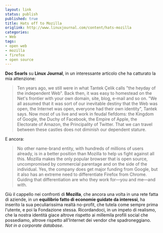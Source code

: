 ```yaml
---
layout: link
status: publish
published: true
title: Hats off to Mozilla
origlink: http://www.linuxjournal.com/content/hats-mozilla
categories:
- Web
tags:
- open web
- mozilla
- firefox
- open source
---
```


**Doc Searls** su **Linux Journal**, in un interessante articolo che ha catturato la mia attenzione:

> Ten years ago, we still were in what Tantek Çelik calls "the heyday of the independent Web". Back then, it was easy to homestead on the Net's frontier with your own domain, site, blog, e-mail and so on. "We all assumed that it was sort of our inevitable destiny that the Web was open, the Internet was open, everyone had their own identity", Tantek says. Now most of us live and work in feudal fiefdoms: the Kingdom of Google, the Duchy of Facebook, the Empire of Apple, the Electorate of Amazon, the Principality of Twitter. That we can travel between these castles does not diminish our dependent stature.

E ancora:

> No other name-brand entity, with hundreds of millions of users already, is in a better position than Mozilla to help us fight against all this. Mozilla makes the only popular browser that is open source, uncompromised by commercial parentage and on the side of the individual. Yes, the company does get major funding from Google, but it also has an extreme need to differentiate Firefox from Chrome. Guiding that differentiation are who they work for—you and me—and with.

Giù il cappello nei confronti di **Mozilla**, che ancora una volta in una rete fatta di aziende, in un **equilibrio fatto di economie guidate da interessi**, ha inserito la sua peculiarissima realtà no-profit, che tutela come sempre prima l'utente, e poi la Fondazione stessa. Ricordandoci, in un impeto di realismo, che la nostra identità giace altrove rispetto ai millemila profili social che possediamo, altrove rispetto all'Internet dei vendor che spadroneggiano. _Not in a corporate database_.
